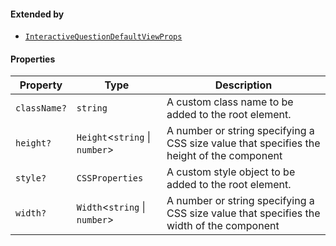 #### Extended by

* [`InteractiveQuestionDefaultViewProps`](InteractiveQuestionDefaultViewProps.md)

#### Properties

| Property                            | Type                           | Description                                                                               |
| ----------------------------------- | ------------------------------ | ----------------------------------------------------------------------------------------- |
| <a id="classname"></a> `className?` | `string`                       | A custom class name to be added to the root element.                                      |
| <a id="height"></a> `height?`       | `Height`<`string` \| `number`> | A number or string specifying a CSS size value that specifies the height of the component |
| <a id="style"></a> `style?`         | `CSSProperties`                | A custom style object to be added to the root element.                                    |
| <a id="width"></a> `width?`         | `Width`<`string` \| `number`>  | A number or string specifying a CSS size value that specifies the width of the component  |
